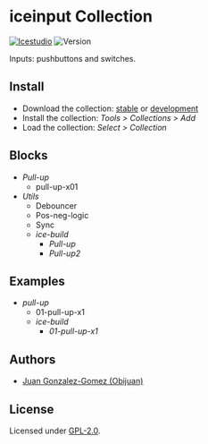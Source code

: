 # iceinput Collection

[![Icestudio](https://img.shields.io/badge/collection-icestudio-blue.svg)](https://github.com/FPGAwars/icestudio)
![Version](https://img.shields.io/badge/version-v0.1.0-orange.svg)

Inputs: pushbuttons and switches.

## Install

* Download the collection: [stable](https://github.com/FPGAwars/iceInputs/archive/v0.1.0.zip) or [development](https://github.com/FPGAwars/iceInputs/archive/master.zip)
* Install the collection: *Tools > Collections > Add*
* Load the collection: *Select > Collection*

## Blocks
* *Pull-up*
  * pull-up-x01
* *Utils*
  * Debouncer
  * Pos-neg-logic
  * Sync
  * *ice-build*
    * *Pull-up*
    * *Pull-up2*

## Examples
* *pull-up*
  * 01-pull-up-x1
  * *ice-build*
    * *01-pull-up-x1*


## Authors
* [Juan Gonzalez-Gomez (Obijuan)](https://github.com/Obijuan)


## License

Licensed under [GPL-2.0](https://opensource.org/licenses/GPL-2.0).
